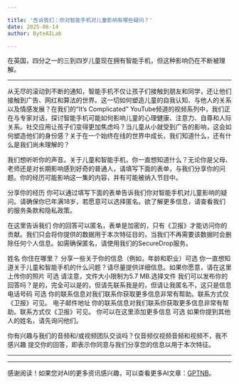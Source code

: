 ```yaml
---

title: '告诉我们：你对智能手机对儿童影响有哪些疑问？'
date: 2025-06-14
author: ByteAILab

---
```


在英国，四分之一的三到四岁儿童现在拥有智能手机，但这种影响仍在不断被理解。

---
从无尽的滚动到不断的通知，智能手机不仅让孩子们接触到朋友和同学，还让他们接触到广告、网红和算法的世界。这一切如何塑造儿童的自我认知、与他人的关系以及情感发展？在我们的“It’s Complicated” YouTube频道的视频系列中，我们正在与专家对话，探讨智能手机可能如何影响儿童的心理健康、注意力、自尊和人际关系。社交应用让孩子们变得更加焦虑吗？当儿童从小就受到广告的影响，这会如何塑造他们的身份感？关于在一个始终在线的世界中成长，我们知道什么，还有什么是我们尚未理解的？

我们想听听你的声音。关于儿童和智能手机，你一直想知道什么？无论你是父母、老师还是对长期影响感到好奇的普通人，请填写下面的表单，与我们分享你的问题。你的经历可能影响这一集的内容，并有可能被纳入节目中。

分享你的经历
你可以通过填写下面的表单告诉我们你对智能手机对儿童影响的疑问。请确保你已年满18岁，若愿意可以选择匿名。欲了解更多信息，请查看我们的服务条款和隐私政策。

在这里告诉我们
你的回答可以匿名，表单是加密的，只有《卫报》才能访问你的贡献。我们只会将你提供的数据用于本次特征目的，当我们不再需要该数据时会删除任何个人信息。如需确保匿名，请使用我们的SecureDrop服务。

姓名
你住在哪里？
分享一些关于你的信息（例如，年龄和职业）可选
你一直想知道关于儿童和智能手机的什么问题？请尽量提供详细信息。如果你愿意，请在这里上传你的照片 可选
请注意，文件大小限制为5.7 MB.选择文件
我们可以发布你的回答吗？是的，完全可以是的，但请先联系我是的，但请让我匿名不，这只是信息
电话号码 可选
你的联系信息对我们联系你获取更多信息非常有帮助。联系方式仅《卫报》可见。
电子邮件地址 你的联系信息对我们联系你获取更多信息非常有帮助。联系方式仅《卫报》可见。
你可以在这里添加更多信息 可选
如果你提到其他人的姓名，请先询问他们。

你有兴趣与我们的音频和/或视频团队交谈吗？仅音频仅视频音频和视频不，我不感兴趣
提交你的回答，即表示你同意与我们分享您的信息以用于本次特征。

---
---
感谢阅读！如果您对AI的更多资讯感兴趣，可以查看更多AI文章：[GPTNB](https://gptnb.com)。